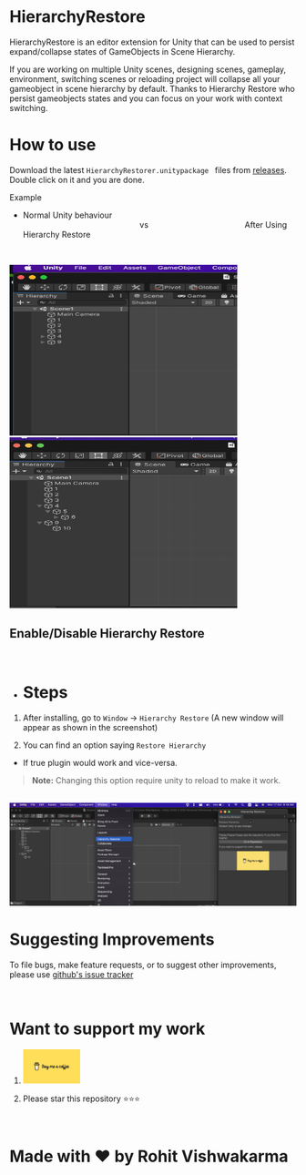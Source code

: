 # HierarchyRestore

HierarchyRestore is an editor extension for Unity that can be used to persist expand/collapse states of GameObjects in Scene Hierarchy.

If you are working on multiple Unity scenes, designing scenes, gameplay, environment, switching scenes or reloading project will collapse all your gameobject in scene hierarchy by default. Thanks to Hierarchy Restore who persist gameobjects states and you can focus on your work with context switching.

# How to use

Download the latest `HierarchyRestorer.unitypackage ` files from [releases](https://github.com/rohitvishwakarma1819/HierarchyRestore/releases). Double click on it and you are done.

Example

- Normal Unity behaviour &nbsp;&nbsp;&nbsp;&nbsp;&nbsp;&nbsp;&nbsp;&nbsp;&nbsp;&nbsp;&nbsp;&nbsp;&nbsp;&nbsp;&nbsp;&nbsp;&nbsp;&nbsp;&nbsp;&nbsp;&nbsp;&nbsp;&nbsp;&nbsp;&nbsp;&nbsp;&nbsp;&nbsp;&nbsp;&nbsp;&nbsp;&nbsp;&nbsp;&nbsp;&nbsp;&nbsp;&nbsp;&nbsp;&nbsp;&nbsp;&nbsp;&nbsp;&nbsp;&nbsp;&nbsp;&nbsp;&nbsp;&nbsp;&nbsp;&nbsp;&nbsp;&nbsp;vs&nbsp;&nbsp;&nbsp;&nbsp;&nbsp;&nbsp;&nbsp;&nbsp;&nbsp;&nbsp;&nbsp;&nbsp;&nbsp;&nbsp;&nbsp;&nbsp;&nbsp;&nbsp;&nbsp;&nbsp;&nbsp;&nbsp;&nbsp;&nbsp;&nbsp;&nbsp;&nbsp;&nbsp;&nbsp;&nbsp;&nbsp;&nbsp;&nbsp;&nbsp;&nbsp;&nbsp;&nbsp;&nbsp;&nbsp;&nbsp;&nbsp;&nbsp; After Using Hierarchy Restore

<br>

<img src = "./before.png" width="400" height="300"><img src = "./after.png" width="400" height="300">

## Enable/Disable Hierarchy Restore

<br>

- # Steps

1. After installing, go to `Window` -> `Hierarchy Restore`
   (A new window will appear as shown in the screenshot)

2. You can find an option saying `Restore Hierarchy`

- If true plugin would work and vice-versa.

> **Note:** Changing this option require unity to reload to make it work.

<br>
   <img src = "./open-hierarchy-window.png">

<br>

# Suggesting Improvements

To file bugs, make feature requests, or to suggest other improvements, please use [github's issue tracker](https://github.com/rohitvishwakarma1819/HierarchyRestore/issues)

<br>

# Want to support my work

1. [<img src = "./Assets/HierarchyRestore/Editor/Sprites/buy-me-coffee.jpeg" width ="100">](https://www.buymeacoffee.com/rohitvish)

2. Please star this repository ⭐️⭐️⭐️

<br>

# Made with ♥️ by Rohit Vishwakarma

